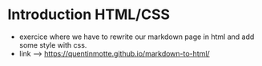 # Introduction HTML/CSS  
* exercice where we have to rewrite our markdown page in html and add some style with css.  
* link --> https://quentinmotte.github.io/markdown-to-html/

